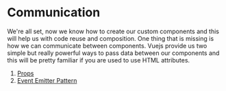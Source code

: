# Communication

We're all set, now we know how to create our custom components and this will help us with code reuse and composition. One thing that is missing is how we can communicate between components. Vuejs provide us two simple but really powerful ways to pass data between our components and this will be pretty familiar if you are used to use HTML attributes.

1. [Props](/communication/props/props)
2. [Event Emitter Pattern](/communication/event-emitter/event-emitter)
